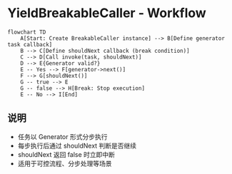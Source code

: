 # YieldBreakableCaller - Workflow

```mermaid
flowchart TD
    A[Start: Create BreakableCaller instance] --> B[Define generator task callback]
    B --> C[Define shouldNext callback (break condition)]
    C --> D[Call invoke(task, shouldNext)]
    D --> E{Generator valid?}
    E -- Yes --> F[generator->next()]
    F --> G[shouldNext()]
    G -- true --> E
    G -- false --> H[Break: Stop execution]
    E -- No --> I[End]
```

## 说明

- 任务以 Generator 形式分步执行
- 每步执行后通过 shouldNext 判断是否继续
- shouldNext 返回 false 时立即中断
- 适用于可控流程、分步处理等场景
